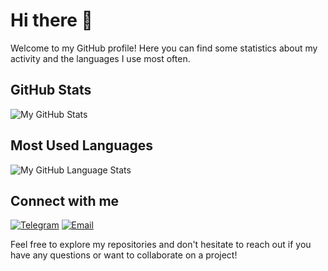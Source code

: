 # Hi there 👋

Welcome to my GitHub profile! Here you can find some statistics about my activity and the languages I use most often.

## GitHub Stats

![My GitHub Stats](https://github-readme-stats.vercel.app/api?username=DoctorProf&count_private=true&theme=tokyonight&show_icons=true)

## Most Used Languages

![My GitHub Language Stats](https://github-readme-stats.vercel.app/api/top-langs/?username=DoctorProf&langs_count=15&theme=tokyonight)

## Connect with me

[![Telegram](https://img.shields.io/badge/Telegram-2CA5E0?style=for-the-badge&logo=telegram&logoColor=white)](https://t.me/clown_fix)
[![Email](https://img.shields.io/badge/Email-D14836?style=for-the-badge&logo=gmail&logoColor=white)](mailto:dimaosipov907@gmail.com)

Feel free to explore my repositories and don't hesitate to reach out if you have any questions or want to collaborate on a project!

